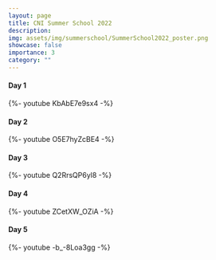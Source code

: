 ```yaml
---
layout: page
title: CNI Summer School 2022
description:
img: assets/img/summerschool/SummerSchool2022_poster.png
showcase: false
importance: 3
category: ""
---
```


<h4> Day 1</h4>
{%- youtube KbAbE7e9sx4 -%}

<h4> Day 2</h4>
{%- youtube O5E7hyZcBE4 -%}

<h4> Day 3</h4>
{%- youtube Q2RrsQP6yl8 -%}

<h4> Day 4</h4>
{%- youtube ZCetXW_OZiA -%}

<h4> Day 5</h4>
{%- youtube -b_-8Loa3gg -%}

